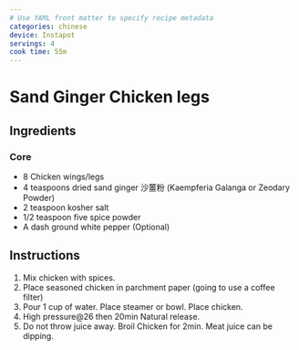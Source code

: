 ```yaml
---
# Use YAML front matter to specify recipe metadata
categories: chinese
device: Instapot
servings: 4
cook time: 55m
---
```


# Sand Ginger Chicken legs

## Ingredients

### Core

- 8 Chicken wings/legs
- 4 teaspoons dried sand ginger 沙薑粉 (Kaempferia Galanga or Zeodary Powder)
- 2 teaspoon kosher salt
- 1/2 teaspoon five spice powder
- A dash ground white pepper (Optional)

## Instructions
1. Mix chicken with spices.
2. Place seasoned chicken in parchment paper (going to use a coffee filter)
3. Pour 1 cup of water. Place steamer  or bowl. Place chicken.
4. High pressure@26 then 20min Natural release.
5. Do not throw juice away. Broil Chicken for 2min. Meat juice can be dipping.
